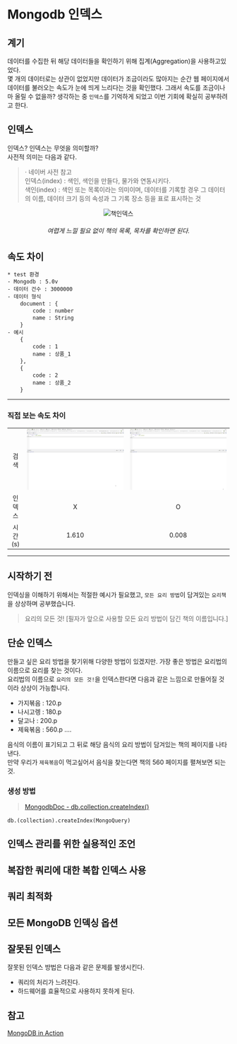 # Mongodb 인덱스

## 계기

데이터를 수집한 뒤 해당 데이터들을 확인하기 위해 집계(Aggregation)을 사용하고있었다.  
몇 개의 데이터로는 상관이 없었지만 데이터가 조금이라도 많아지는 순간 웹 페이지에서 데이터를 불러오는 속도가 눈에 띄게 느리다는 것을 확인했다.
그래서 속도를 조금이나마 올릴 수 없을까? 생각하는 중 `인덱스`를 기억하게 되었고 이번 기회에 확실히 공부하려고 한다.

## 인덱스

인덱스? 인덱스는 무엇을 의미할까?   
사전적 의미는 다음과 같다.
> · 네이버 사전 참고  
> 인덱스(index) : 색인, 색인을 만들다, 물가와 연동시키다.  
> 색인(index) : 색인 또는 목록이라는 의미이며, 데이터를 기록할 경우 그 데이터의 이름, 데이터 크기 등의 속성과 그 기록 장소 등을 표로 표시하는 것

<div style="text-align: center">
  <img src="https://user-images.githubusercontent.com/48544100/157788433-80eee99b-1673-4ba6-8593-1e8187886796.jpg" alt="책인덱스" width="300" height="300"/>
  <h6 style="text-align: center">여렵게 느낄 필요 없이 책의 목록, 목차를 확인하면 된다.</h6> 
</div>


## 속도 차이

```text
* test 환경
- Mongodb : 5.0v 
- 데이터 건수 : 3000000
- 데이터 형식
    document : {
        code : number
        name : String
    }
- 예시
    {
        code : 1
        name : 상품_1
    },
    {
        code : 2
        name : 상품_2
    }
```
---
### 직접 보는 속도 차이

|       |                                 |                         |
|:-----:|:-------------------------------:|:-----------------------:|
|  검색   | ![not_index](img/not_index.gif) | ![index](img/index.gif) |
|  인덱스  |                X                |            O            |
| 시간(s) |              1.610              |          0.008          |

---

## 시작하기 전

인덱싱을 이해하기 위해서는 적절한 예시가 필요했고, `모든 요리 방법`이 담겨있는 `요리책`을 상상하며 공부했습니다.
> 요리의 모든 것! [필자가 앞으로 사용할 모든 요리 방법이 담긴 책의 이름입니다.]

## 단순 인덱스

만들고 싶은 요리 방법을 찾기위해 다양한 방법이 있겠지만. 가장 좋은 방법은 요리법의 이름으로 요리를 찾는 것이다.  
요리법의 이름으로 `요리의 모든 것!`을 인덱스한다면 다음과 같은 느낌으로 만들어질 것이라 상상이 가능합니다.

- 가지볶음 : 120.p
- 나시고렝 : 180.p
- 달고나   : 200.p 
- 제육볶음 : 560.p
....

음식의 이름이 표기되고 그 뒤로 해당 음식의 요리 방법이 담겨있는 책의 페이지를 나타낸다.  
만약 우리가 `제육볶음`이 먹고싶어서 음식을 찾는다면 책의 560 페이지를 펼쳐보면 되는 것. 

### 생성 방법

> [MongodbDoc - db.collection.createIndex()](https://docs.mongodb.com/manual/reference/method/db.collection.createIndex/)

```text
db.(collection).createIndex(MongoQuery)
```


## 인덱스 관리를 위한 실용적인 조언

## 복잡한 쿼리에 대한 복합 인덱스 사용

## 쿼리 최적화

## 모든 MongoDB 인덱싱 옵션

## 잘못된 인덱스

잘못된 인덱스 방법은 다음과 같은 문제를 발생시킨다.

- 쿼리의 처리가 느려진다.
- 하드웨어를 효율적으로 사용하지 못하게 된다.

## 참고

[MongoDB in Action](https://www.aladin.co.kr/shop/wproduct.aspx?ItemId=144346346)